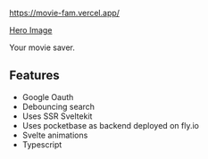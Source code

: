 <a href="https://movie-fam.vercel.app/" style="text-align: center">https://movie-fam.vercel.app/</a>

[Hero Image](https://raw.githubusercontent.com/navaneeth-dev/movie-fam/main/static/movie-fam.png)

Your movie saver.

## Features

- Google Oauth
- Debouncing search
- Uses SSR Sveltekit
- Uses pocketbase as backend deployed on fly.io
- Svelte animations
- Typescript
